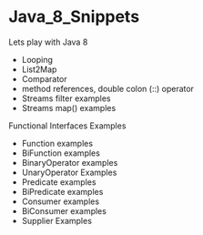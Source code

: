 # Java_8_Snippets
Lets play with Java 8

- Looping
- List2Map
- Comparator
- method references, double colon (::) operator
- Streams filter examples
- Streams map() examples

Functional Interfaces Examples
- Function examples
- BiFunction examples
- BinaryOperator examples
- UnaryOperator Examples
- Predicate examples
- BiPredicate examples
- Consumer examples
- BiConsumer examples
- Supplier Examples
